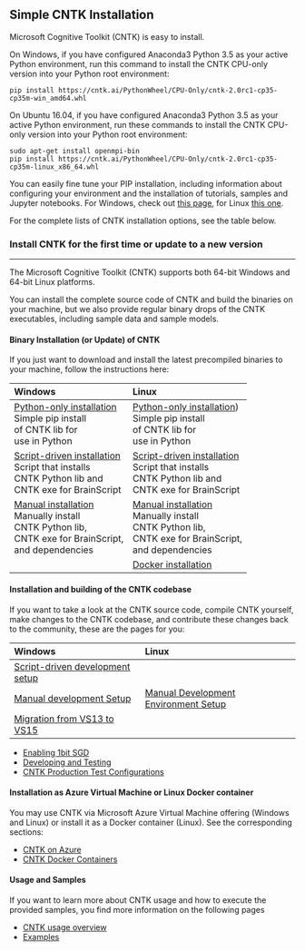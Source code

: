 ## Simple CNTK Installation

Microsoft Cognitive Toolkit (CNTK) is easy to install.

On Windows, if you have configured Anaconda3 Python 3.5 as your active Python environment, run this command to install the CNTK CPU-only version into your Python root environment:
```
pip install https://cntk.ai/PythonWheel/CPU-Only/cntk-2.0rc1-cp35-cp35m-win_amd64.whl
```
On Ubuntu 16.04, if you have configured Anaconda3 Python 3.5 as your active Python environment, run these commands to install the CNTK CPU-only version into your Python root environment:
```
sudo apt-get install openmpi-bin
pip install https://cntk.ai/PythonWheel/CPU-Only/cntk-2.0rc1-cp35-cp35m-linux_x86_64.whl
```
You can easily fine tune your PIP installation, including information about configuring your environment and the installation of tutorials, samples and Jupyter notebooks.
For Windows, check out [this page](./Setup-Windows-Python), for Linux [this one](./Setup-Linux-Python).

For the complete lists of CNTK installation options, see the table below.

### Install CNTK for the first time or update to a new version
-------------------------------
The Microsoft Cognitive Toolkit (CNTK) supports both 64-bit Windows and 64-bit Linux platforms.

You can install the complete source code of CNTK and build the binaries on your machine, but we 
also provide regular binary drops of the CNTK executables, including sample data and sample models.

#### Binary Installation (or Update) of CNTK

If you just want to download and install the latest precompiled binaries to your machine, follow the instructions here:

|Windows                  | Linux                   |
|:------------------------|:------------------------|
|[Python-only installation](./Setup-Windows-Python)<br>Simple pip install<br>of CNTK lib for<br>use in Python| [Python-only installation](./Setup-Linux-Python))<br>Simple pip install<br>of CNTK lib for<br>use in Python |
|[Script-driven installation](./Setup-Windows-Binary-Script)<br>Script that installs<br>CNTK Python lib and<br>CNTK exe for BrainScript | [Script-driven installation](./Setup-Linux-Binary-Script)<br>Script that installs<br>CNTK Python lib and<br>CNTK exe for BrainScript 
|[Manual installation](./Setup-Windows-Binary-Manual)<br>Manually install<br>CNTK Python lib,<br>CNTK exe for BrainScript,<br>and dependencies  | [Manual installation](./Setup-Linux-Binary-Manual)<br>Manually install<br>CNTK Python lib,<br>CNTK exe for BrainScript,<br>and dependencies
|                                                     | [Docker installation](./CNTK-Docker-Containers.md)
#### Installation and building of the CNTK codebase

If you want to take a look at the CNTK source code, compile CNTK yourself, make changes to the CNTK codebase, and contribute these changes back to the community, these are the pages for you:

|Windows                  | Linux                   |
|:------------------------|:------------------------|
|[Script-driven development setup](./Setup-CNTK-with-script-on-Windows.md) |
|[Manual development Setup](./Setup-CNTK-on-Windows) | [Manual Development Environment Setup](./Setup-CNTK-on-Linux) 
|[Migration from VS13 to VS15](./Setup-Migrate-VS13-to-VS15.md) | 
 

* [Enabling 1bit SGD](./Enabling-1bit-SGD.md)
* [Developing and Testing](./Developing-and-Testing.md)
* [CNTK Production Test Configurations](./Test-Configurations.md)

#### Installation as Azure Virtual Machine or Linux Docker container

You may use CNTK via Microsoft Azure Virtual Machine offering (Windows and Linux) or install it as a Docker container (Linux). See the corresponding sections:

* [CNTK on Azure](./CNTK-on-Azure.md)
* [CNTK Docker Containers](./CNTK-Docker-Containers.md)

#### Usage and Samples

If you want to learn more about CNTK usage and how to execute the provided samples, you find more information on the following pages

* [CNTK usage overview](./CNTK-usage-overview.md)
* [Examples](./Examples.md)
